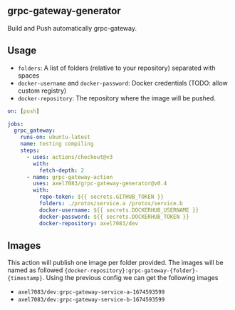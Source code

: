 ## grpc-gateway-generator

Build and Push automatically grpc-gateway.

## Usage

- `folders`: A list of folders (relative to your repository) separated with spaces
- `docker-username` and `docker-password`: Docker credentials (TODO: allow custom registry) 
- `docker-repository`: The repository where the image will be pushed.


````yaml
on: [push]

jobs:
  grpc_gateway:
    runs-on: ubuntu-latest
    name: testing compiling
    steps:
      - uses: actions/checkout@v3
        with:
          fetch-depth: 2
      - name: grpc-gateway-action
        uses: axel7083/grpc-gateway-generator@v0.4
        with:
          repo-token: ${{ secrets.GITHUB_TOKEN }}
          folders: ./protos/service.a /protos/service.b
          docker-username: ${{ secrets.DOCKERHUB_USERNAME }}
          docker-password: ${{ secrets.DOCKERHUB_TOKEN }}
          docker-repository: axel7083/dev
````

## Images

This action will publish one image per folder provided. The images will be named as followed `{docker-repository}:grpc-gateway-{folder}-{timestamp}`. Using the previous config we can get the following images
- `axel7083/dev:grpc-gateway-service-a-1674593599`
- `axel7083/dev:grpc-gateway-service-b-1674593599`
